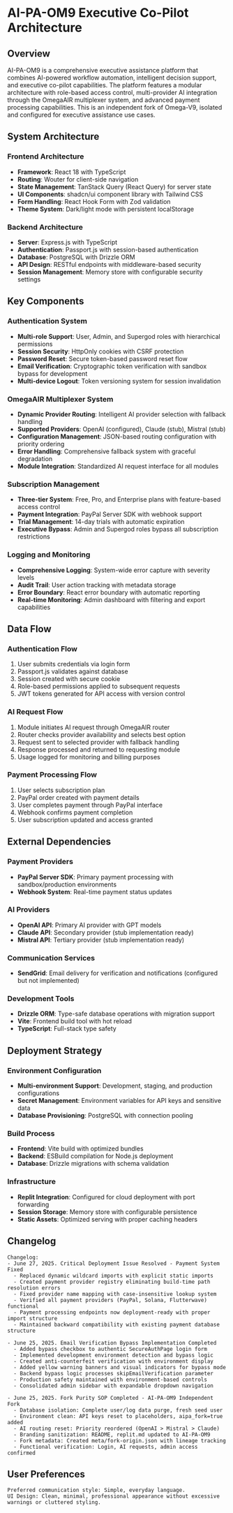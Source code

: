 # AI-PA-OM9 Executive Co-Pilot Architecture

## Overview

AI-PA-OM9 is a comprehensive executive assistance platform that combines AI-powered workflow automation, intelligent decision support, and executive co-pilot capabilities. The platform features a modular architecture with role-based access control, multi-provider AI integration through the OmegaAIR multiplexer system, and advanced payment processing capabilities. This is an independent fork of Omega-V9, isolated and configured for executive assistance use cases.

## System Architecture

### Frontend Architecture
- **Framework**: React 18 with TypeScript
- **Routing**: Wouter for client-side navigation
- **State Management**: TanStack Query (React Query) for server state
- **UI Components**: shadcn/ui component library with Tailwind CSS
- **Form Handling**: React Hook Form with Zod validation
- **Theme System**: Dark/light mode with persistent localStorage

### Backend Architecture
- **Server**: Express.js with TypeScript
- **Authentication**: Passport.js with session-based authentication
- **Database**: PostgreSQL with Drizzle ORM
- **API Design**: RESTful endpoints with middleware-based security
- **Session Management**: Memory store with configurable security settings

## Key Components

### Authentication System
- **Multi-role Support**: User, Admin, and Supergod roles with hierarchical permissions
- **Session Security**: HttpOnly cookies with CSRF protection
- **Password Reset**: Secure token-based password reset flow
- **Email Verification**: Cryptographic token verification with sandbox bypass for development
- **Multi-device Logout**: Token versioning system for session invalidation

### OmegaAIR Multiplexer System
- **Dynamic Provider Routing**: Intelligent AI provider selection with fallback handling
- **Supported Providers**: OpenAI (configured), Claude (stub), Mistral (stub)
- **Configuration Management**: JSON-based routing configuration with priority ordering
- **Error Handling**: Comprehensive fallback system with graceful degradation
- **Module Integration**: Standardized AI request interface for all modules

### Subscription Management
- **Three-tier System**: Free, Pro, and Enterprise plans with feature-based access control
- **Payment Integration**: PayPal Server SDK with webhook support
- **Trial Management**: 14-day trials with automatic expiration
- **Executive Bypass**: Admin and Supergod roles bypass all subscription restrictions

### Logging and Monitoring
- **Comprehensive Logging**: System-wide error capture with severity levels
- **Audit Trail**: User action tracking with metadata storage
- **Error Boundary**: React error boundary with automatic reporting
- **Real-time Monitoring**: Admin dashboard with filtering and export capabilities

## Data Flow

### Authentication Flow
1. User submits credentials via login form
2. Passport.js validates against database
3. Session created with secure cookie
4. Role-based permissions applied to subsequent requests
5. JWT tokens generated for API access with version control

### AI Request Flow
1. Module initiates AI request through OmegaAIR router
2. Router checks provider availability and selects best option
3. Request sent to selected provider with fallback handling
4. Response processed and returned to requesting module
5. Usage logged for monitoring and billing purposes

### Payment Processing Flow
1. User selects subscription plan
2. PayPal order created with payment details
3. User completes payment through PayPal interface
4. Webhook confirms payment completion
5. User subscription updated and access granted

## External Dependencies

### Payment Providers
- **PayPal Server SDK**: Primary payment processing with sandbox/production environments
- **Webhook System**: Real-time payment status updates

### AI Providers
- **OpenAI API**: Primary AI provider with GPT models
- **Claude API**: Secondary provider (stub implementation ready)
- **Mistral API**: Tertiary provider (stub implementation ready)

### Communication Services
- **SendGrid**: Email delivery for verification and notifications (configured but not implemented)

### Development Tools
- **Drizzle ORM**: Type-safe database operations with migration support
- **Vite**: Frontend build tool with hot reload
- **TypeScript**: Full-stack type safety

## Deployment Strategy

### Environment Configuration
- **Multi-environment Support**: Development, staging, and production configurations
- **Secret Management**: Environment variables for API keys and sensitive data
- **Database Provisioning**: PostgreSQL with connection pooling

### Build Process
- **Frontend**: Vite build with optimized bundles
- **Backend**: ESBuild compilation for Node.js deployment
- **Database**: Drizzle migrations with schema validation

### Infrastructure
- **Replit Integration**: Configured for cloud deployment with port forwarding
- **Session Storage**: Memory store with configurable persistence
- **Static Assets**: Optimized serving with proper caching headers

## Changelog

```
Changelog:
- June 27, 2025. Critical Deployment Issue Resolved - Payment System Fixed
  - Replaced dynamic wildcard imports with explicit static imports
  - Created payment provider registry eliminating build-time path resolution errors
  - Fixed provider name mapping with case-insensitive lookup system
  - Verified all payment providers (PayPal, Solana, Flutterwave) functional
  - Payment processing endpoints now deployment-ready with proper import structure
  - Maintained backward compatibility with existing payment database structure

- June 25, 2025. Email Verification Bypass Implementation Completed
  - Added bypass checkbox to authentic SecureAuthPage login form
  - Implemented development environment detection and bypass logic
  - Created anti-counterfeit verification with environment display
  - Added yellow warning banners and visual indicators for bypass mode
  - Backend bypass logic processes skipEmailVerification parameter
  - Production safety maintained with environment-based controls
  - Consolidated admin sidebar with expandable dropdown navigation

- June 25, 2025. Fork Purity SOP Completed - AI-PA-OM9 Independent Fork
  - Database isolation: Complete user/log data purge, fresh seed user
  - Environment clean: API keys reset to placeholders, aipa_fork=true added
  - AI routing reset: Priority reordered (OpenAI > Mistral > Claude)
  - Branding sanitization: README, replit.md updated to AI-PA-OM9
  - Fork metadata: Created meta/fork-origin.json with lineage tracking
  - Functional verification: Login, AI requests, admin access confirmed
```

## User Preferences

```
Preferred communication style: Simple, everyday language.
UI Design: Clean, minimal, professional appearance without excessive warnings or cluttered styling.
```